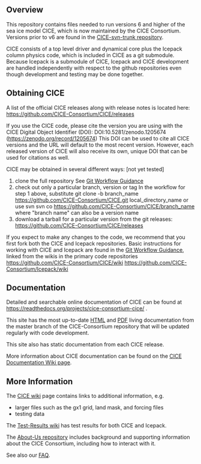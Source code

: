 
## Overview

This repository contains files needed to run versions 6 and higher of the sea ice model CICE, which is now maintained by the CICE Consortium.  Versions prior to v6 are found in the [CICE-svn-trunk repository](https://github.com/CICE-Consortium/CICE-svn-trunk).

CICE consists of a top level driver and dynamical core plus the Icepack column physics code, which is included in CICE as a git submodule.  Because Icepack is a submodule of CICE, Icepack and CICE development are handled independently with respect to the github repositories even though development and testing may be done together. 

## Obtaining CICE

A list of the official CICE releases along with release notes is located here:
https://github.com/CICE-Consortium/CICE/releases

If you use the CICE code, please cite the version you are using with the CICE Digital Object Identifier (DOI):
DOI:10.5281/zenodo.1205674 (https://zenodo.org/record/1205674)
This DOI can be used to cite all CICE versions and the URL will default to the most recent version. However, each released version of CICE will also receive its own, unique DOI that can be used for citations as well.

CICE may be obtained in several different ways:  [not yet tested]    
1.  clone the full repository
See [Git Workflow Guidance](https://github.com/CICE-Consortium/About-Us/wiki/Git-Workflow-Guidance)
2.  check out only a particular branch, version or tag
In the workflow for step 1 above, substitute
git clone -b branch_name https://github.com/CICE-Consortium/CICE.git local_directory_name
or use svn
svn co https://github.com/CICE-Consortium/CICE/branch_name
where "branch name" can also be a version name
3.  download a tarball for a particular version from the git releases: https://github.com/CICE-Consortium/CICE/releases

If you expect to make any changes to the code, we recommend that you first fork both the CICE and Icepack repositories.  Basic instructions for working with CICE and Icepack are found in the [Git Workflow Guidance](https://github.com/CICE-Consortium/About-Us/wiki/Git-Workflow-Guidance), linked from the wikis in the primary code repositories
https://github.com/CICE-Consortium/CICE/wiki
https://github.com/CICE-Consortium/Icepack/wiki

## Documentation

Detailed and searchable online documentation of CICE can be found at https://readthedocs.org/projects/cice-consortium-cice/ .

This site has the most up-to-date [HTML](http://cice-consortium-cice.readthedocs.io/en/master/) and [PDF](https://media.readthedocs.org/pdf/cice-consortium-cice/master/cice-consortium-cice.pdf) living documentation from the master branch of the CICE-Consortium repository that will be updated regularly with code development.

This site also has static documentation from each CICE release.

More information about CICE documentation can be found on the [CICE Documentation Wiki page](https://github.com/CICE-Consortium/CICE/wiki/CICE-Documentation).

## More Information

The [CICE wiki](https://github.com/CICE-Consortium/CICE/wiki) page contains links to additional information, e.g.
- larger files such as the gx1 grid, land mask, and forcing files
- testing data

The [Test-Results wiki](https://github.com/CICE-Consortium/Test-Results/wiki) has test results for both CICE and Icepack.

The [About-Us repository](https://github.com/CICE-Consortium/About-Us) includes background and supporting information about the CICE Consortium, including how to interact with it.   

See also our [FAQ](https://github.com/CICE-Consortium/About-Us/wiki/FAQ).



